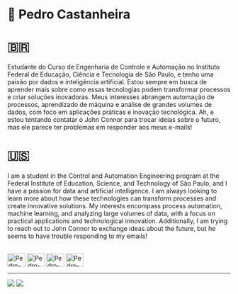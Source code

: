 # 📂	Pedro Castanheira
# 🇧🇷

Estudante do Curso de Engenharia de Controle e Automação no Instituto Federal de Educação, Ciência e Tecnologia de São Paulo, e tenho uma paixão por dados e inteligência artificial. Estou sempre em busca de aprender mais sobre como essas tecnologias podem transformar processos e criar soluções inovadoras. Meus interesses abrangem automação de processos, aprendizado de máquina e análise de grandes volumes de dados, com foco em aplicações práticas e inovação tecnológica. Ah, e estou tentando contatar o John Connor para trocar ideias sobre o futuro, mas ele parece ter problemas em responder aos meus e-mails!

# 🇺🇸

I am a student in the Control and Automation Engineering program at the Federal Institute of Education, Science, and Technology of São Paulo, and I have a passion for data and artificial intelligence. I am always looking to learn more about how these technologies can transform processes and create innovative solutions. My interests encompass process automation, machine learning, and analyzing large volumes of data, with a focus on practical applications and technological innovation. Additionally, I am trying to reach out to John Connor to exchange ideas about the future, but he seems to have trouble responding to my emails!

<div style= "display: inline_block"><br>
 <img align = "center" alt = "Pedro-Python" height= "30" width = "40" src="https://cdn.jsdelivr.net/gh/devicons/devicon@latest/icons/python/python-original.svg" />
 <img align = "center" alt = "Pedro-MySQL" height= "30" width = "40" src="https://cdn.jsdelivr.net/gh/devicons/devicon@latest/icons/mysql/mysql-original.svg" />
 <img align = "center" alt = "Pedro-PowerBi" height= "30" width = "40" src="https://github.com/microsoft/PowerBI-Icons/blob/main/SVG/Power-BI.svg" />
 <img align = "center" alt = "Pedro-Excel" height= "30" width = "40" src="https://github.com/sempostma/office365-icons/blob/master/svg/excel.svg" />
</div>
<hr>

<div>  
  <a href = "mailto:castanheira.pedro31@gmail.com"><img src="https://img.shields.io/badge/-Gmail-%23333?style=for-the-badge&logo=gmail&logoColor=white" target="_blank"></a>
   <a href="https://www.linkedin.com/in/pedro-castanheira-43781822a/" target="_blank"><img src="https://img.shields.io/badge/-LinkedIn-%230077B5?style=for-the-badge&logo=linkedin&logoColor=white" target="_blank"></a> 
